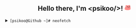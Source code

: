 <div align="center">
<h2 >Hello there, I'm &ltpsikoo/&gt! <img src="https://github.com/psikoo/psikoo/blob/main/assets/gif/partyblobcat.gif" width="20"></h2>
</div>
<details>
<summary><code>[psikoo@Github ~]# neofetch</code></summary>
<div>
<pre>

  PPPPPPPPPPPPPPPPP                     iiii    ┌──psikoo@github────────────────────────────────────────────────────┐
  P::::::::::::::::P                   i::::i   ├──┰👤About me
  P::::::PPPPPP:::::P                   iiii    │  ├──>🖊️Name > psikoo || psi
  PP:::::P     P:::::P                          │  ├──>👫Pronouns > he || she || it
    P::::P     P:::::P   ssssssssss   iiiiiii   │  ├──>📅Birth > 3rd oct. 2005 (19)
    P::::P     P:::::P ss::::::::::s  i:::::i   │  ├──>🌍Residence > europe/spain/madrid
    P::::PPPPPP:::::Pss:::::::::::::s  i::::i   │  ├──>📖Language > en_US && es_ES
    P:::::::::::::PP s::::::ssss:::::s i::::i   │  └──>👷Ocupation > student
    P::::PPPPPPPPP    s:::::s  ssssss  i::::i   │
    P::::P              s::::::s       i::::i   ├──┰🌐Socials
    P::::P                 s::::::s    i::::i   │  ├──>💻Linktre > linktr.ee/psikoo
    P::::P           ssssss   s:::::s  i::::i   │  └──>💻Discord > @psikoo
  PP::::::PP         s:::::ssss::::::si::::::i  │
  P::::::::P         s::::::::::::::s i::::::i  ├──┰🔍System information
  P::::::::P          s:::::::::::ss  i::::::i  │  ├──> 💻OS > Tiny10 || Arch
  PPPPPPPPPP           sssssssssss    iiiiiiii  │  ├──> 🎥GPU > GeForce RTX 3080
                                                │  ├──> ⚙️CPU > i9-10900KF @ 3.70GHz
                                                │  └──> 💾RAM > 60GiB DDR4
                                              │
                                              │
                                              └──A──┘
                                              └──A──┘
                                              └──A──┘
                                              └──A──┘
                                              └──A──┘
                                              └──A──┘
                                              └──A──┘
                                              └──B──┘
                                              └──A──┘
                                              └──C──┘
                                              └──A──┘
                                              └──A──┘
</pre>
</div>
</details>
